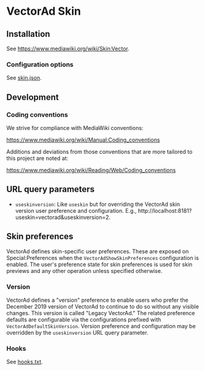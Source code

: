 VectorAd Skin
========================

Installation
------------

See <https://www.mediawiki.org/wiki/Skin:Vector>.

### Configuration options

See [skin.json](skin.json).

Development
-----------

### Coding conventions

We strive for compliance with MediaWiki conventions:

<https://www.mediawiki.org/wiki/Manual:Coding_conventions>

Additions and deviations from those conventions that are more tailored to this
project are noted at:

<https://www.mediawiki.org/wiki/Reading/Web/Coding_conventions>

URL query parameters
--------------------

- `useskinversion`: Like `useskin` but for overriding the VectorAd skin version
  user preference and configuration. E.g.,
  http://localhost:8181?useskin=vectorad&useskinversion=2.

Skin preferences
----------------

VectorAd defines skin-specific user preferences. These are exposed on
Special:Preferences when the `VectorAdShowSkinPreferences` configuration is
enabled. The user's preference state for skin preferences is used for skin
previews and any other operation unless specified otherwise.

### Version

VectorAd defines a "version" preference to enable users who prefer the December
2019 version of VectorAd to continue to do so without any visible changes. This
version is called "Legacy VectorAd." The related preference defaults are
configurable via the configurations prefixed with `VectorAdDefaultSkinVersion`.
Version preference and configuration may be overridden by the `useskinversion`
URL query parameter.

### Hooks
See [hooks.txt](hooks.txt).
